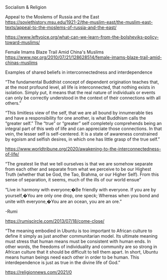 Socialism & Religion

Appeal to the Moslems of Russia and the East
https://soviethistory.msu.edu/1921-2/the-muslim-east/the-muslim-east-texts/appeal-to-the-moslems-of-russia-and-the-east/

https://www.leftvoice.org/what-can-we-learn-from-the-bolsheviks-policy-toward-muslims/

Female Imams Blaze Trail Amid China's Muslims
https://www.npr.org/2010/07/21/128628514/female-imams-blaze-trail-amid-chinas-muslims

Examples of shared beliefs in interconnectedness and interdependence

“The fundamental Buddhist concept of dependent origination teaches that, at the most profound level, all life is interconnected, that nothing exists in isolation. Simply put, it means that the real nature of individuals or events can only be correctly understood in the context of their connections with all others.”

“This limitless view of the self, that we are all bound by innumerable ties and have a responsibility for one another, is what Buddhism calls the “greater self.”
The “true” or “greater” self completely comprehends being an integral part of this web of life and can appreciate those connections. In that vein, the lesser self is self-centered. It is a state of awareness constrained by egoism and selfish desires, in which one has little grasp of the true self.”

https://www.worldtribune.org/2020/awakening-to-the-interconnectedness-of-life/

“The greatest lie that we tell ourselves is that we are somehow separate from each other and separate from what we perceive to be our Highest Truth (whether that be God, the Tao, Brahma, or our Higher Self). From this sense of separation, it seems, much of the ills of our world ensue”

“Live in harmony with everyone;�Be friendly with everyone.
If you are by yourself,�You are only one drop, one speck;
Whereas when you bond and unite with everyone,�You are an ocean, you are an ore.”

-Rumi

https://rumiscircle.com/2013/07/18/come-close/

“The meaning embodied in Ubuntu is too important to African culture to define it simply as just another communitarian model. Its ultimate meaning must stress that human means must be consistent with human ends. In other words, the freedoms of individuality and community are so strong in African culture that it should be difficult to tell them apart. In short, Ubuntu means human beings need each other in order to be human. This interdependence is just as true in the divine life of God.”

https://religionnews.com/2021/0
